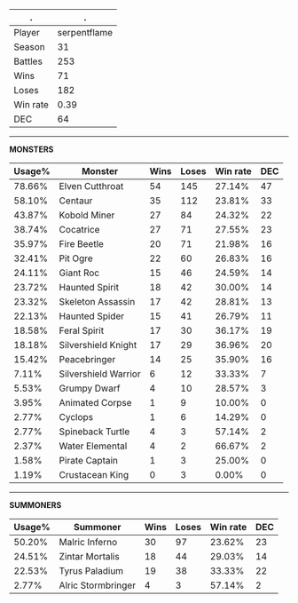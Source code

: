 .|.
|-|-
Player|serpentflame
Season|31
Battles|253
Wins|71
Loses|182
Win rate|0.39
DEC|64

---
**MONSTERS**

Usage%|Monster|Wins|Loses|Win rate|DEC|
-|-|-|-|-|-|
78.66%|Elven Cutthroat|54|145|27.14%|47|
58.10%|Centaur|35|112|23.81%|33|
43.87%|Kobold Miner|27|84|24.32%|22|
38.74%|Cocatrice|27|71|27.55%|23|
35.97%|Fire Beetle|20|71|21.98%|16|
32.41%|Pit Ogre|22|60|26.83%|16|
24.11%|Giant Roc|15|46|24.59%|14|
23.72%|Haunted Spirit|18|42|30.00%|14|
23.32%|Skeleton Assassin|17|42|28.81%|13|
22.13%|Haunted Spider|15|41|26.79%|11|
18.58%|Feral Spirit|17|30|36.17%|19|
18.18%|Silvershield Knight|17|29|36.96%|20|
15.42%|Peacebringer|14|25|35.90%|16|
7.11%|Silvershield Warrior|6|12|33.33%|7|
5.53%|Grumpy Dwarf|4|10|28.57%|3|
3.95%|Animated Corpse|1|9|10.00%|0|
2.77%|Cyclops|1|6|14.29%|0|
2.77%|Spineback Turtle|4|3|57.14%|2|
2.37%|Water Elemental|4|2|66.67%|2|
1.58%|Pirate Captain|1|3|25.00%|0|
1.19%|Crustacean King|0|3|0.00%|0|

---
**SUMMONERS**

Usage%|Summoner|Wins|Loses|Win rate|DEC|
-|-|-|-|-|-|
50.20%|Malric Inferno|30|97|23.62%|23|
24.51%|Zintar Mortalis|18|44|29.03%|14|
22.53%|Tyrus Paladium|19|38|33.33%|22|
2.77%|Alric Stormbringer|4|3|57.14%|2|
